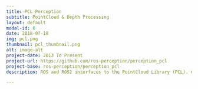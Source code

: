 ```yaml
---
title: PCL Perception
subtitle: PointCloud & Depth Processing
layout: default
modal-id: 6
date: 2018-07-18
img: pcl.png
thumbnail: pcl_thumbnail.png
alt: image-alt
project-date: 2013 To Present
project-url: https://github.com/ros-perception/perception_pcl
project-base: ros-perception/perception_pcl
description: ROS and ROS2 interfaces to the PointCloud Library (PCL). Contains tools to convert and work with ROS messages in PCL as well as tools to use PCL capabilities as building blocks for an application.

---
```

